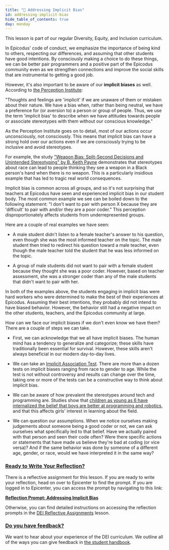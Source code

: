 ```yaml
---
title: "📓 Addressing Implicit Bias"
id: addressing-implicit-bias
hide_table_of_contents: true
day: monday
---
```


This lesson is part of our regular Diversity, Equity, and Inclusion curriculum.

In Epicodus' code of conduct, we emphasize the importance of being kind to others, respecting our differences, and assuming that other students have good intentions. By consciously making a choice to do these things, we can be better pair programmers and a positive part of the Epicodus community even as we strengthen connections and improve the social skills that are instrumental to getting a good job.

However, it's also important to be aware of our **implicit biases** as well. According to [the Perception Institute](https://perception.org/research/implicit-bias/):

"Thoughts and feelings are 'implicit' if we are unaware of them or mistaken about their nature. We have a bias when, rather than being neutral, we have a preference for (or aversion to) a person or group of people. Thus, we use the term 'implicit bias' to describe when we have attitudes towards people or associate stereotypes with them without our conscious knowledge."

As the Perception Institute goes on to detail, most of our actions occur unconsciously, not consciously. This means that implicit bias can have a strong hold over our actions even if we are consciously trying to be inclusive and avoid stereotypes.

For example, the study ["Weapon Bias: Split-Second Decisions and Unintended Stereotyping" by B. Keith Payne](https://journals.sagepub.com/doi/10.1111/j.1467-8721.2006.00454.x) demonstrates that stereotypes about race can lead to people thinking they see a weapon in a Black person's hand when there is no weapon. This is a particularly insidious example that has led to tragic real world consequences.

Implicit bias is common across all groups, and so it's not surprising that teachers at Epicodus have seen and experienced implicit bias in our student body. The most common example we see can be boiled down to the following statement: "I don't want to pair with person X because they are 'difficult' to pair with and/or they are a poor coder." This perception disproportionately affects students from underrepresented groups.

Here are a couple of real examples we have seen:

* A male student didn't listen to a female teacher's answer to his question, even though she was the most informed teacher on the topic. The male student then tried to redirect his question toward a male teacher, even though the male teacher told the student that he was less informed on the topic.

* A group of male students did not want to pair with a female student because they thought she was a poor coder. However, based on teacher assessment, she was a stronger coder than any of the male students that didn't want to pair with her.

In both of the examples above, the students engaging in implicit bias were hard workers who were determined to make the best of their experiences at Epicodus. Assuming their best intentions, they probably did not intend to have biased behavior. However, the behavior still had a negative impact on the other students, teachers, and the Epicodus community at large.

How can we face our implicit biases if we don't even know we have them? There are a couple of steps we can take.

* First, we can acknowledge that we all have implicit biases. The human mind has a tendency to generalize and categorize; these skills have traditionally been essential for survival. However, these skills aren't always beneficial in our modern day-to-day lives.

* We can take an [Implicit Association Test](https://implicit.harvard.edu/implicit/takeatest.html). There are more than a dozen tests on implicit biases ranging from race to gender to age. While the test is not without controversy and results can change over the time, taking one or more of the tests can be a constructive way to think about implicit bias.

* We can be aware of how prevalent the stereotypes around tech and programming are. Studies show that [children as young as 6 have internalized the belief that boys are better at programming and robotics](http://blogs.edweek.org/edweek/curriculum/2017/05/gender_stereotypes_coding_ability_start_young_1st_grade.html), and that this affects girls' interest in learning about the field.

* We can question our assumptions. When we notice ourselves making judgements about someone being a good coder or not, we can ask ourselves what specifically led to that belief. Have we actually paired with that person and seen their code often? Were there specific actions or statements that have made us believe they're bad at coding (or vice versa)? And if the same behavior was done by someone of a different age, gender, or race, would we have interpreted it in the same way?

### [Ready to Write Your Reflection?](#ready-to-write-your-reflection)

There is a reflective assignment for this lesson. If you are ready to write your reflection, head on over to Epicenter to find the prompt. If you are logged in to Epicenter, you can access the prompt by navigating to this link:

**<span class="glyphicon glyphicon-link"></span> [Reflection Prompt: Addressing Implicit Bias](https://epicenter.epicodus.com/journals?title=Addressing+Implicit+Bias)** 

Otherwise, you can find detailed instructions on accessing the reflection prompts in the [DEI Reflective Assignments](/pre-work/getting-started-at-epicodus/dei-reflective-assignments#finding-the-reflection-prompts) lesson.

### [Do you have feedback?](#do-you-have-feedback)

We want to hear about your experience of the DEI curriculum. We outline all of the ways you can give feedback in [the student handbook](/student-handbook#giving-feedback).

